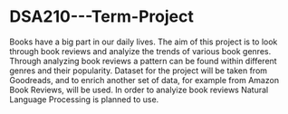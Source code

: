 # DSA210---Term-Project
Books have a big part in our daily lives. The aim of this project is to look through book reviews and analyize the trends of various book genres. Through analyzing book reviews a pattern can be found within different genres and their popularity.
Dataset for the project will be taken from Goodreads, and to enrich another set of data, for example from Amazon Book Reviews, will be used. In order to analyize book reviews Natural Language Processing is planned to use. 
